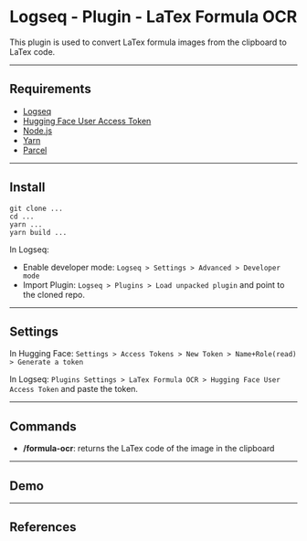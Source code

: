# Logseq - Plugin - LaTex Formula OCR

This plugin is used to convert LaTex formula images from the clipboard to LaTex code.

---

## Requirements

- [Logseq](https://logseq.com/)
- [Hugging Face User Access Token](https://huggingface.co/docs/hub/security-tokens)
- [Node.js](https://nodejs.org/en)
- [Yarn](https://yarnpkg.com/)
- [Parcel](https://parceljs.org/)
---

## Install

```console
git clone ...
cd ...
yarn ...
yarn build ...
```
In Logseq:

- Enable developer mode: `Logseq > Settings > Advanced > Developer mode`
- Import Plugin: `Logseq > Plugins > Load unpacked plugin` and point to the cloned repo.

---

## Settings

In Hugging Face: `Settings > Access Tokens > New Token > Name+Role(read) > Generate a token`

In Logseq: `Plugins Settings > LaTex Formula OCR > Hugging Face User Access Token` and paste the token.

---

## Commands

- **/formula-ocr**: returns the LaTex code of the image in the clipboard

---

## Demo

---

## References
